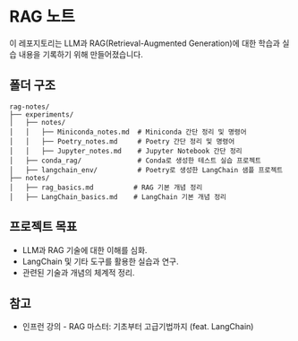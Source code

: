 # RAG 노트

이 레포지토리는 LLM과 RAG(Retrieval-Augmented Generation)에 대한 학습과 실습 내용을 기록하기 위해 만들어졌습니다.

## 폴더 구조
```
rag-notes/
├── experiments/
│   ├── notes/
│   │   ├── Miniconda_notes.md  # Miniconda 간단 정리 및 명령어
│   │   ├── Poetry_notes.md     # Poetry 간단 정리 및 명령어
│   │   ├── Jupyter_notes.md    # Jupyter Notebook 간단 정리
│   ├── conda_rag/              # Conda로 생성한 테스트 실습 프로젝트
│   ├── langchain_env/          # Poetry로 생성한 LangChain 샘플 프로젝트
├── notes/
│   ├── rag_basics.md          # RAG 기본 개념 정리
│   ├── LangChain_basics.md    # LangChain 기본 개념 정리
```

## 프로젝트 목표
- LLM과 RAG 기술에 대한 이해를 심화.
- LangChain 및 기타 도구를 활용한 실습과 연구.
- 관련된 기술과 개념의 체계적 정리.

## 참고
- 인프런 강의 - RAG 마스터: 기초부터 고급기법까지 (feat. LangChain)